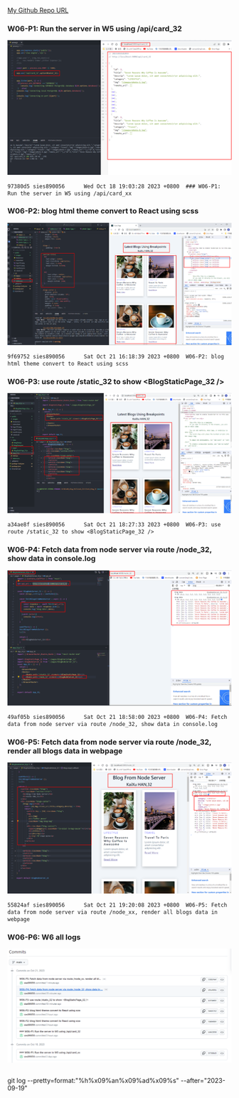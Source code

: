 [My Github Repo URL](https://github.com/sies890056/1121-wp1-demo-211418032/tree/main)

### W06-P1: Run the server in W5 using /api/card_32

![](w06-p1.png)

```
97380d5 sies890056      Wed Oct 18 19:03:28 2023 +0800  ### W06-P1: Run the server in W5 using /api/card_xx
```
### W06-P2: blog html theme convert to React using scss

![](w06-p2.png)

```
9f69752 sies890056      Sat Oct 21 16:18:39 2023 +0800  W06-P2: blog html theme convert to React using scss
```
### W06-P3: use route /static_32 to show <BlogStaticPage_32 />

![](w06-p3.png)

```
a34ae8f sies890056      Sat Oct 21 18:27:33 2023 +0800  W06-P3: use route /static_32 to show <BlogStaticPage_32 />

```

###  W06-P4: Fetch data from node server via route /node_32, show data in console.log

![](w06-p4.png)

```
49af05b sies890056      Sat Oct 21 18:58:00 2023 +0800  W06-P4: Fetch data from node server via route /node_32, show data in console.log

```

### W06-P5: Fetch data from node server via route /node_32, render all blogs data in webpage
 
![](w06-p5.png)


```
55824af sies890056      Sat Oct 21 19:20:08 2023 +0800  W06-P5: Fetch data from node server via route /node_xx, render all blogs data in webpage

```
### W06-P6: W6 all logs

![](w06-p6.png)


```

```

git log --pretty=format:"%h%x09%an%x09%ad%x09%s" --after="2023-09-19"